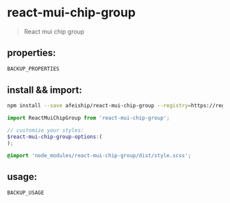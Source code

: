 # react-mui-chip-group
> React mui chip group

## properties:
```javascript
BACKUP_PROPERTIES
```

## install && import:
```bash
npm install --save afeiship/react-mui-chip-group --registry=https://registry.npm.taobao.org
```

```js
import ReactMuiChipGroup from 'react-mui-chip-group';
```

```scss
// customize your styles:
$react-mui-chip-group-options:(
);

@import 'node_modules/react-mui-chip-group/dist/style.scss';
```


## usage:
```jsx
BACKUP_USAGE
```

